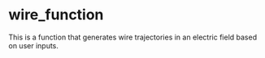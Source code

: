 # wire_function
This is a function that generates wire trajectories in an electric field based on user inputs. 
